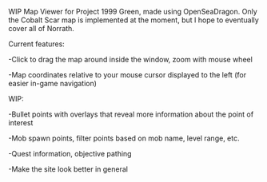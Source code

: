 WIP Map Viewer for Project 1999 Green, made using OpenSeaDragon. Only the Cobalt Scar map is implemented at the moment,
but I hope to eventually cover all of Norrath.


Current features:

-Click to drag the map around inside the window, zoom with mouse wheel

-Map coordinates relative to your mouse cursor displayed to the left (for easier in-game navigation)

WIP:

-Bullet points with overlays that reveal more information about the point of interest

-Mob spawn points, filter points based on mob name, level range, etc.

-Quest information, objective pathing

-Make the site look better in general

